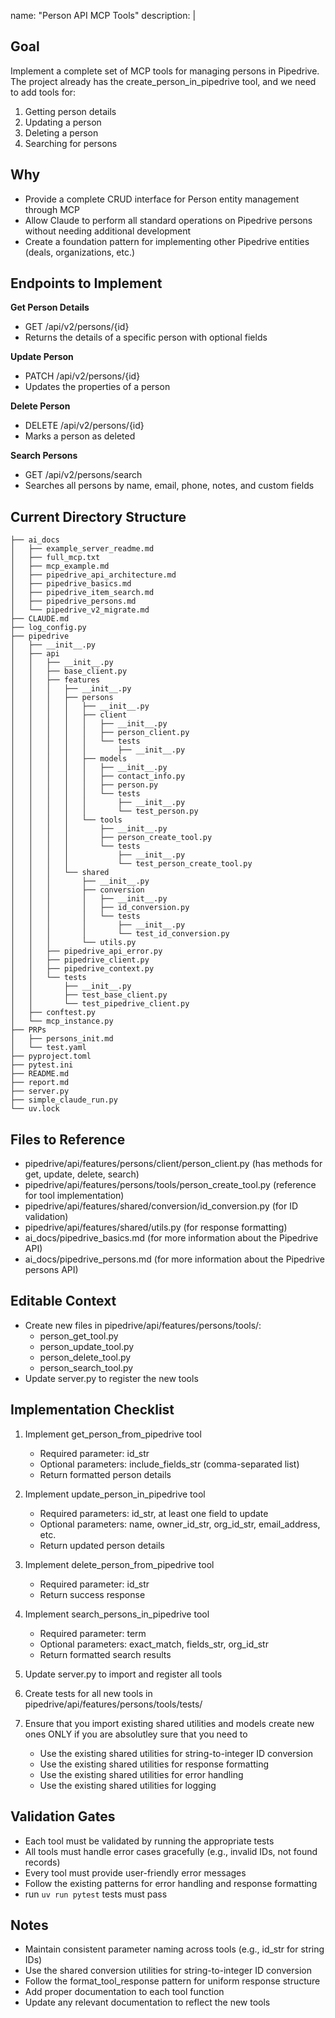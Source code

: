 name: "Person API MCP Tools"
description: |

  ## Goal
  Implement a complete set of MCP tools for managing persons in Pipedrive. The project already has the create_person_in_pipedrive tool, and we need to add tools for:
  1. Getting person details
  2. Updating a person 
  3. Deleting a person
  4. Searching for persons

  ## Why
  - Provide a complete CRUD interface for Person entity management through MCP
  - Allow Claude to perform all standard operations on Pipedrive persons without needing additional development
  - Create a foundation pattern for implementing other Pipedrive entities (deals, organizations, etc.)

  ## Endpoints to Implement
  
  **Get Person Details**
  - GET /api/v2/persons/{id}
  - Returns the details of a specific person with optional fields
  
  **Update Person**
  - PATCH /api/v2/persons/{id}
  - Updates the properties of a person
  
  **Delete Person**
  - DELETE /api/v2/persons/{id}
  - Marks a person as deleted
  
  **Search Persons**
  - GET /api/v2/persons/search
  - Searches all persons by name, email, phone, notes, and custom fields

  ## Current Directory Structure
  ```
├── ai_docs
│   ├── example_server_readme.md
│   ├── full_mcp.txt
│   ├── mcp_example.md
│   ├── pipedrive_api_architecture.md
│   ├── pipedrive_basics.md
│   ├── pipedrive_item_search.md
│   ├── pipedrive_persons.md
│   └── pipedrive_v2_migrate.md
├── CLAUDE.md
├── log_config.py
├── pipedrive
│   ├── __init__.py
│   ├── api
│   │   ├── __init__.py
│   │   ├── base_client.py
│   │   ├── features
│   │   │   ├── __init__.py
│   │   │   ├── persons
│   │   │   │   ├── __init__.py
│   │   │   │   ├── client
│   │   │   │   │   ├── __init__.py
│   │   │   │   │   ├── person_client.py
│   │   │   │   │   └── tests
│   │   │   │   │       ├── __init__.py
│   │   │   │   ├── models
│   │   │   │   │   ├── __init__.py
│   │   │   │   │   ├── contact_info.py
│   │   │   │   │   ├── person.py
│   │   │   │   │   └── tests
│   │   │   │   │       ├── __init__.py
│   │   │   │   │       └── test_person.py
│   │   │   │   └── tools
│   │   │   │       ├── __init__.py
│   │   │   │       ├── person_create_tool.py
│   │   │   │       └── tests
│   │   │   │           ├── __init__.py
│   │   │   │           └── test_person_create_tool.py
│   │   │   └── shared
│   │   │       ├── __init__.py
│   │   │       ├── conversion
│   │   │       │   ├── __init__.py
│   │   │       │   ├── id_conversion.py
│   │   │       │   └── tests
│   │   │       │       ├── __init__.py
│   │   │       │       └── test_id_conversion.py
│   │   │       └── utils.py
│   │   ├── pipedrive_api_error.py
│   │   ├── pipedrive_client.py
│   │   ├── pipedrive_context.py
│   │   └── tests
│   │       ├── __init__.py
│   │       ├── test_base_client.py
│   │       └── test_pipedrive_client.py
│   ├── conftest.py
│   └── mcp_instance.py
├── PRPs
│   ├── persons_init.md
│   └── test.yaml
├── pyproject.toml
├── pytest.ini
├── README.md
├── report.md
├── server.py
├── simple_claude_run.py
└── uv.lock
  ```

  ## Files to Reference
  - pipedrive/api/features/persons/client/person_client.py (has methods for get, update, delete, search)
  - pipedrive/api/features/persons/tools/person_create_tool.py (reference for tool implementation)
  - pipedrive/api/features/shared/conversion/id_conversion.py (for ID validation)
  - pipedrive/api/features/shared/utils.py (for response formatting)
  - ai_docs/pipedrive_basics.md (for more information about the Pipedrive API)
  - ai_docs/pipedrive_persons.md (for more information about the Pipedrive persons API)

  ## Editable Context
  - Create new files in pipedrive/api/features/persons/tools/:
    - person_get_tool.py
    - person_update_tool.py
    - person_delete_tool.py
    - person_search_tool.py
  - Update server.py to register the new tools

  ## Implementation Checklist
  1. Implement get_person_from_pipedrive tool
     - Required parameter: id_str
     - Optional parameters: include_fields_str (comma-separated list)
     - Return formatted person details

  2. Implement update_person_in_pipedrive tool
     - Required parameters: id_str, at least one field to update
     - Optional parameters: name, owner_id_str, org_id_str, email_address, etc.
     - Return updated person details

  3. Implement delete_person_from_pipedrive tool
     - Required parameter: id_str
     - Return success response

  4. Implement search_persons_in_pipedrive tool
     - Required parameter: term
     - Optional parameters: exact_match, fields_str, org_id_str
     - Return formatted search results

  5. Update server.py to import and register all tools

  6. Create tests for all new tools in pipedrive/api/features/persons/tools/tests/

  7. Ensure that you import existing shared utilities and models create new ones ONLY if you are absolutley sure that you need to
     - Use the existing shared utilities for string-to-integer ID conversion
     - Use the existing shared utilities for response formatting
     - Use the existing shared utilities for error handling
     - Use the existing shared utilities for logging

  ## Validation Gates
  - Each tool must be validated by running the appropriate tests
  - All tools must handle error cases gracefully (e.g., invalid IDs, not found records)
  - Every tool must provide user-friendly error messages
  - Follow the existing patterns for error handling and response formatting
  - run `uv run pytest` tests must pass

  ## Notes
  - Maintain consistent parameter naming across tools (e.g., id_str for string IDs)
  - Use the shared conversion utilities for string-to-integer ID conversion
  - Follow the format_tool_response pattern for uniform response structure
  - Add proper documentation to each tool function
  - Update any relevant documentation to reflect the new tools